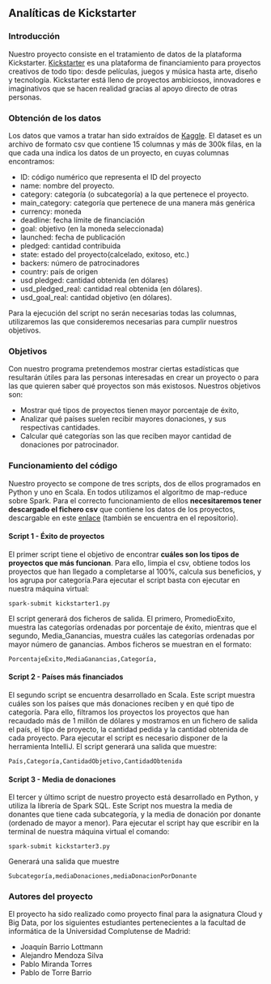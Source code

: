 ## Analíticas de Kickstarter 

### Introducción
Nuestro proyecto consiste en el tratamiento de datos de la plataforma Kickstarter. [Kickstarter](https://www.kickstarter.com/?lang=es) es una plataforma de financiamiento para proyectos creativos de todo tipo: desde películas, juegos y música hasta arte, diseño y tecnología. Kickstarter está lleno de proyectos ambiciosos, innovadores e imaginativos que se hacen realidad gracias al apoyo directo de otras personas. 

### Obtención de los datos
Los datos que vamos a tratar han sido extraídos de [Kaggle](https://www.kaggle.com/kemical/kickstarter-projects#ks-projects-201801.csv). El dataset es un archivo de formato csv que contiene 15 columnas y más de 300k filas, en la que cada una indica los datos de un proyecto, en cuyas columnas encontramos: 
- ID: código numérico que representa el ID del proyecto
- name: nombre del proyecto.
- category: categoría (o subcategoría) a la que pertenece el proyecto.
- main_category: categoría que pertenece de una manera más genérica
- currency: moneda
- deadline: fecha límite de financiación
- goal: objetivo (en la moneda seleccionada)
- launched: fecha de publicación
- pledged: cantidad contribuida
- state: estado del proyecto(calcelado, exitoso, etc.)
- backers: número de patrocinadores
- country: país de origen
- usd pledged: cantidad obtenida (en dólares)
- usd_pledged_real: cantidad real obtenida (en dólares).
- usd_goal_real: cantidad objetivo (en dólares). 

Para la ejecución del script no serán necesarias todas las columnas, utilizaremos las que consideremos necesarias para cumplir nuestros objetivos.

### Objetivos
Con nuestro programa pretendemos mostrar ciertas estadísticas que resultarán útiles para las personas interesadas en crear un proyecto o para las que quieren saber qué proyectos son más existosos. Nuestros objetivos son:
- Mostrar qué tipos de proyectos tienen mayor porcentaje de éxito,
- Analizar qué países suelen recibir mayores donaciones, y sus respectivas cantidades.
- Calcular qué categorías son las que reciben mayor cantidad de donaciones por patrocinador.

### Funcionamiento del código
Nuestro proyecto se compone de tres scripts, dos de ellos programados en Python y uno en Scala. En todos utilizamos el algoritmo de map-reduce sobre Spark. Para el correcto funcionamiento de ellos **necesitaremos tener descargado el fichero csv** que contiene los datos de los proyectos, descargable en este [enlace](https://www.kaggle.com/kemical/kickstarter-projects#ks-projects-201801.csv) (también se encuentra en el repositorio).

#### Script 1 - Éxito de proyectos
El primer script tiene el objetivo de encontrar **cuáles son los tipos de proyectos que más funcionan**. Para ello, limpia el csv, obtiene todos los proyectos que han llegado a completarse al 100%, calcula sus beneficios, y los agrupa por categoría.Para ejecutar el script basta con ejecutar en nuestra máquina virtual:
```
spark-submit kickstarter1.py
```
El script generará dos ficheros de salida. El primero, PromedioExito, muestra las categorías ordenadas por porcentaje de éxito, 
mientras que el segundo, Media_Ganancias, muestra cuáles las categorías ordenadas por mayor número de ganancias. Ambos ficheros se muestran en el formato:
```
PorcentajeÉxito,MediaGanancias,Categoría,

```

#### Script 2 - Países más financiados
El segundo script se encuentra desarrollado en Scala. Este script muestra cuáles son los países que más donaciones reciben y en qué tipo de categoría. Para ello, filtramos los proyectos los proyectos que han recaudado más de 1 millón de dólares y mostramos en un fichero de salida el país, el tipo de proyecto, la cantidad pedida y la cantidad obtenida de cada proyecto. Para ejecutar el script es necesario disponer de la herramienta IntelliJ. El script generará una salida que muestre:
```
País,Categoría,CantidadObjetivo,CantidadObtenida
```

#### Script 3 - Media de donaciones
El tercer y último script de nuestro proyecto está desarrollado en Python, y utiliza la librería de Spark SQL. Este Script nos muestra la media de donantes que tiene cada subcategoría, y la media de donación por donante (ordenado de mayor a menor). Para ejecutar el script hay que escribir en la terminal de nuestra máquina virtual el comando:
```
spark-submit kickstarter3.py
```
Generará una salida que muestre
```
Subcategoría,mediaDonaciones,mediaDonacionPorDonante
```

### Autores del proyecto
El proyecto ha sido realizado como proyecto final para la asignatura Cloud y Big Data, por los siguientes estudiantes pertenecientes a la facultad de informática de la Universidad Complutense de Madrid: 
- Joaquín Barrio Lottmann
- Alejandro Mendoza Silva
- Pablo Miranda Torres
- Pablo de Torre Barrio
